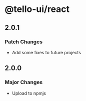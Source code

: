 # @tello-ui/react

## 2.0.1

### Patch Changes

- Add some fixes to future projects

## 2.0.0

### Major Changes

- Upload to npmjs
